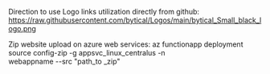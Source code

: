 Direction to use Logo links utilization directly from github:
https://raw.githubusercontent.com/bytical/Logos/main/bytical_Small_black_logo.png


Zip website upload on azure web services: az functionapp deployment source config-zip -g appsvc_linux_centralus -n \
webappname --src "path_to _zip"
